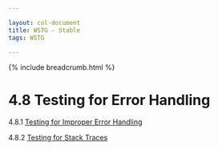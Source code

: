 ```yaml
---

layout: col-document
title: WSTG - Stable
tags: WSTG

---
```


{% include breadcrumb.html %}
# 4.8 Testing for Error Handling

4.8.1 [Testing for Improper Error Handling](01-Testing_For_Improper_Error_Handling.md)

4.8.2 [Testing for Stack Traces](02-Testing_for_Stack_Traces.md)
